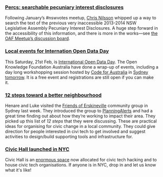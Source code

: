
### [Percs: searchable pecuniary interest disclosures](http://percs.otherchirps.net/?query=development)

Following January’s #nswvotes meetup, [Chris Nilsson]() whipped up a way to search the text of the previous very inaccessible 2013-2014 NSW Legislative Assembly Pecuniary Interest Disclosures. A huge step forward in the accessibility of this information, and there is more in the works—see [the OAF Meetup’s discussion board](http://www.meetup.com/OpenAustralia-Foundation/messages/boards/thread/48640454).

### [Local events for Internation Open Data Day](http://au.okfn.org/2015/02/10/australian-activities-on-international-open-data-day-21-february/)

This Saturday, 21st Feb, is [International Open Data Day](http://opendataday.org/). The Open Knowledge Foundation Australia have done a wrap-up of events, including a day long workshopping session hosted by [Code for Australia](http://www.codeforaustralia.org/) in [Sydney tomorrow](http://www.eventbrite.com.au/e/international-open-data-day-sydney-tickets-15462067460). It is a free event and registrations are still open if you can make it.

### [12 steps toward a better neighbourhood](http://www.onbeing.org/program/feature/12-steps-toward-better-neighborhood/4723)
Henare and Luke visited the [Friends of Erskineville](http://www.erskinevillevillage.org/) community group in Sydney last week. They introduced the group to [PlanningAlerts](https://www.planningalerts.org.au/) and had a great time finding out about how they’re working to impact their area.  They picked up this list of *12 steps* that they were discussing. These are practical ideas for organising for civic change in a local community. They could give direction for people interested in civi tech to get involved and suggest activities to design/build supporting tools and infrastructure for. 


### [Civic Hall launched in NYC](http://civichall.org/a-new-home-for-civic-technology/)

Civic Hall is an [enormous space](http://civichall.org/a-new-home-for-civic-technology/#floorplan) now allocated for civic tech hacking and to house civic tech organisations. If anyone is in NYC, drop in and let us know what it's like!
